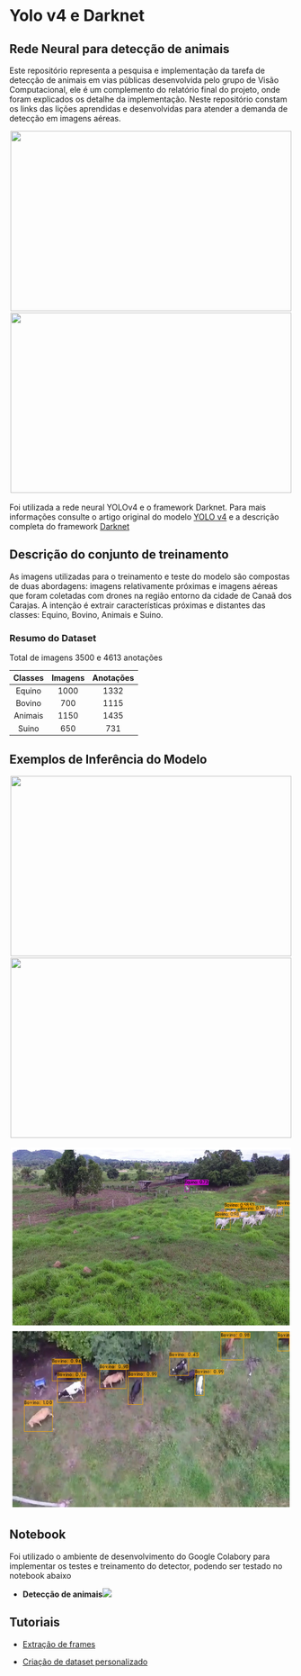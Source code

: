 # Yolo v4 e Darknet

## Rede Neural para detecção de animais 

Este repositório representa a pesquisa e implementação da tarefa de detecção de animais em vias públicas desenvolvida pelo grupo de Visão Computacional, ele é um complemento do relatório final do projeto, onde foram explicados os detalhe da implementação. Neste repositório constam os links das lições aprendidas e desenvolvidas para atender a demanda de detecção em imagens aéreas.
<p align="center">
  <img src="midias/output_03.gif" width="500" height="320" /> <img src="midias/output_009.gif" width="500" height="320" />
</p>


Foi utilizada a rede neural YOLOv4 e o framework Darknet. Para mais informações consulte o artigo original do modelo <a href="https://arxiv.org/abs/2004.10934">YOLO v4</a> e a descrição completa do framework <a href="http://pjreddie.com/darknet/">Darknet</a>

## Descrição do conjunto de treinamento
As imagens utilizadas para o treinamento e teste do modelo são compostas de duas abordagens: imagens relativamente próximas e imagens aéreas que foram coletadas com drones na região entorno da cidade de Canaã dos Carajas. A intenção é extrair características próximas e distantes das classes: Equino, Bovino, Animais e Suino.
### Resumo do Dataset
Total de imagens 3500 e 4613 anotações

| Classes | Imagens  | Anotações  |
| :-----: | :-: | :-: |
| Equino | 1000 | 1332 |
| Bovino | 700 | 1115 |
| Animais | 1150 | 1435 |
| Suino | 650 | 731 |

## Exemplos de Inferência do Modelo
<p align="center">
  <img src="midias/animais_rodovia.gif" width="500" height="320" /> <img src="midias/animais_rodovia-2.gif" width="500" height="320" />
</p>

<p align="center">
  <img src="midias/bovino_equino_drone.png" width="500" height="320" /> <img src="midias/bovino_drone.png" width="500" height="320" />
</p>


## Notebook

Foi utilizado o ambiente de desenvolvimento do Google Colabory para implementar os testes e treinamento do detector, podendo ser testado no notebook abaixo

- **Detecção de animais**<a href="https://colab.research.google.com/drive/1HIW834SH_5RjLUkF1RAlMGkPHh4cFPmD?usp=sharing"><img src="https://colab.research.google.com/assets/colab-badge.svg"></a>


## Tutoriais

* [Extração de frames](https://github.com/louzeiro/yolov4_carajas/wiki/Extra%C3%A7%C3%A3o-de-frames-em-v%C3%ADdeos)

* [Criação de dataset personalizado](https://github.com/louzeiro/yolov4_carajas/wiki/Dataset-personalizado)&nbsp;
